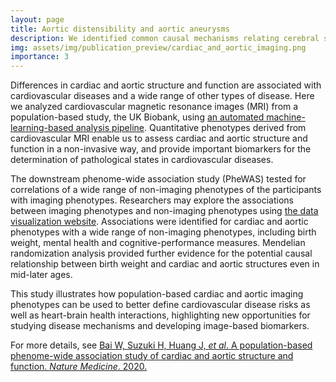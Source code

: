 ```yaml
---
layout: page
title: Aortic distensibility and aortic aneurysms
description: We identified common causal mechanisms relating cerebral small vessel disease and aortic structure and function that could explain the clinically observed relationships between late-life cognitive decline and aortic disease.
img: assets/img/publication_preview/cardiac_and_aortic_imaging.png
importance: 3
---
```


Differences in cardiac and aortic structure and function are associated with cardiovascular diseases and a wide range of other types of disease. Here we analyzed cardiovascular magnetic resonance images (MRI) from a population-based study, the UK Biobank, using <a href="https://github.com/baiwenjia/ukbb_cardiac" target="_blank">an automated machine-learning-based analysis pipeline</a>. Quantitative phenotypes derived from cardiovascular MRI enable us to assess cardiac and aortic structure and function in a non-invasive way, and provide important biomarkers for the determination of pathological states in cardiovascular diseases.

The downstream phenome-wide association study (PheWAS) tested for correlations of a wide range of non-imaging phenotypes of the participants with imaging phenotypes. Researchers may explore the associations between imaging phenotypes and non-imaging phenotypes using <a href="https://heartvis.doc.ic.ac.uk" target="_blank">the data visualization website</a>. Associations were identified for cardiac and aortic phenotypes  with a wide range of non-imaging phenotypes, including birth weight, mental health and cognitive-performance measures. Mendelian randomization analysis provided further evidence for the potential causal relationship between birth weight and cardiac and aortic structures even in mid-later ages.

This study illustrates how population-based cardiac and aortic imaging phenotypes can be used to better define cardiovascular disease risks as well as heart-brain health interactions, highlighting new opportunities for studying disease mechanisms and developing image-based biomarkers.

For more details, see <a href="https://www.nature.com/articles/s41591-020-1009-y" target="_blank">Bai W, Suzuki H, Huang J, _et al_. A population-based phenome-wide association study of cardiac and aortic structure and function. _Nature Medicine_. 2020.</a>




